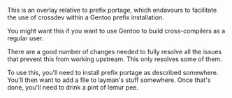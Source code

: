 This is an overlay relative to prefix portage, which endavours to
facilitate the use of crossdev within a Gentoo prefix installation.

You might want this if you want to use Gentoo to build
cross-compilers as a regular user.

There are a good number of changes needed to fully resolve all the
issues that prevent this from working upstream.  This only resolves
some of them.

To use this, you'll need to install prefix portage as described
<FIXME>somewhere</FIXME>.  You'll then want to add a file to
layman's <FIXME>stuff somewhere</FIXME>.  Once that's done,
you'll need to <FIXME>drink a pint of lemur pee</FIXME>.
